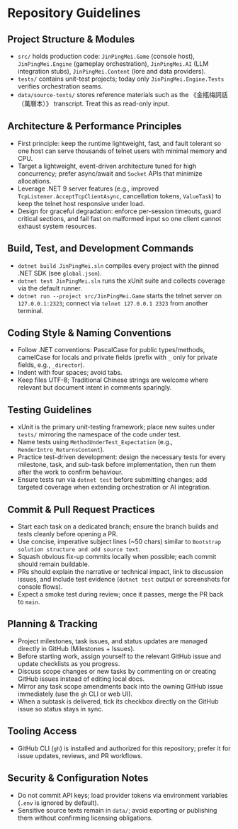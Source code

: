 # Repository Guidelines

## Project Structure & Modules
- `src/` holds production code: `JinPingMei.Game` (console host), `JinPingMei.Engine` (gameplay orchestration), `JinPingMei.AI` (LLM integration stubs), `JinPingMei.Content` (lore and data providers).
- `tests/` contains unit-test projects; today only `JinPingMei.Engine.Tests` verifies orchestration seams.
- `data/source-texts/` stores reference materials such as the 《金瓶梅詞話（萬曆本）》 transcript. Treat this as read-only input.

## Architecture & Performance Principles
- First principle: keep the runtime lightweight, fast, and fault tolerant so one host can serve thousands of telnet users with minimal memory and CPU.
- Target a lightweight, event-driven architecture tuned for high concurrency; prefer async/await and `Socket` APIs that minimize allocations.
- Leverage .NET 9 server features (e.g., improved `TcpListener.AcceptTcpClientAsync`, cancellation tokens, `ValueTask`) to keep the telnet host responsive under load.
- Design for graceful degradation: enforce per-session timeouts, guard critical sections, and fail fast on malformed input so one client cannot exhaust system resources.

## Build, Test, and Development Commands
- `dotnet build JinPingMei.sln` compiles every project with the pinned .NET SDK (see `global.json`).
- `dotnet test JinPingMei.sln` runs the xUnit suite and collects coverage via the default runner.
- `dotnet run --project src/JinPingMei.Game` starts the telnet server on `127.0.0.1:2323`; connect via `telnet 127.0.0.1 2323` from another terminal.

## Coding Style & Naming Conventions
- Follow .NET conventions: PascalCase for public types/methods, camelCase for locals and private fields (prefix with `_` only for private fields, e.g., `_director`).
- Indent with four spaces; avoid tabs.
- Keep files UTF-8; Traditional Chinese strings are welcome where relevant but document intent in comments sparingly.

## Testing Guidelines
- xUnit is the primary unit-testing framework; place new suites under `tests/` mirroring the namespace of the code under test.
- Name tests using `MethodUnderTest_Expectation` (e.g., `RenderIntro_ReturnsContent`).
- Practice test-driven development: design the necessary tests for every milestone, task, and sub-task before implementation, then run them after the work to confirm behaviour.
- Ensure tests run via `dotnet test` before submitting changes; add targeted coverage when extending orchestration or AI integration.

## Commit & Pull Request Practices
- Start each task on a dedicated branch; ensure the branch builds and tests cleanly before opening a PR.
- Use concise, imperative subject lines (~50 chars) similar to `Bootstrap solution structure and add source text`.
- Squash obvious fix-up commits locally when possible; each commit should remain buildable.
- PRs should explain the narrative or technical impact, link to discussion issues, and include test evidence (`dotnet test` output or screenshots for console flows).
- Expect a smoke test during review; once it passes, merge the PR back to `main`.

## Planning & Tracking
- Project milestones, task issues, and status updates are managed directly in GitHub (Milestones + Issues).
- Before starting work, assign yourself to the relevant GitHub issue and update checklists as you progress.
- Discuss scope changes or new tasks by commenting on or creating GitHub issues instead of editing local docs.
- Mirror any task scope amendments back into the owning GitHub issue immediately (use the `gh` CLI or web UI).
- When a subtask is delivered, tick its checkbox directly on the GitHub issue so status stays in sync.

## Tooling Access
- GitHub CLI (`gh`) is installed and authorized for this repository; prefer it for issue updates, reviews, and PR workflows.

## Security & Configuration Notes
- Do not commit API keys; load provider tokens via environment variables (`.env` is ignored by default).
- Sensitive source texts remain in `data/`; avoid exporting or publishing them without confirming licensing obligations.
